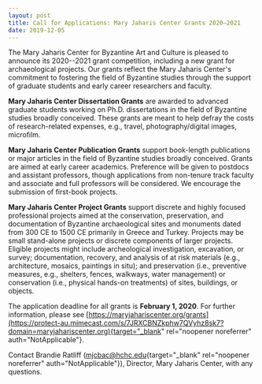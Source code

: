 ```yaml
---
layout: post
title: Call for Applications: Mary Jaharis Center Grants 2020–2021
date: 2019-12-05
---
```


The Mary Jaharis Center for Byzantine Art and Culture is pleased to
announce its 2020--2021 grant competition, including a new grant for
archaeological projects. Our grants reflect the Mary Jaharis Center's
commitment to fostering the field of Byzantine studies through the
support of graduate students and early career researchers and
faculty.

**Mary Jaharis Center Dissertation Grants** are
awarded to advanced graduate students working on Ph.D. dissertations in
the field of Byzantine studies broadly conceived. These grants are meant
to help defray the costs of research-related expenses, e.g., travel,
photography/digital images, microfilm.

**Mary Jaharis Center
Publication Grants** support book-length publications or major articles
in the field of Byzantine studies broadly conceived. Grants are aimed at
early career academics. Preference will be given to postdocs and
assistant professors, though applications from non-tenure track faculty
and associate and full professors will be considered. We encourage the
submission of first-book projects.

**Mary Jaharis Center
Project Grants** support discrete and highly focused professional
projects aimed at the conservation, preservation, and documentation of
Byzantine archaeological sites and monuments dated from 300 CE to 1500
CE primarily in Greece and Turkey. Projects may be small stand-alone
projects or discrete components of larger projects. Eligible projects
might include archeological investigation, excavation, or survey;
documentation, recovery, and analysis of at risk materials (e.g.,
architecture, mosaics, paintings in situ); and preservation (i.e.,
preventive measures, e.g., shelters, fences, walkways, water management)
or conservation (i.e., physical hands-on treatments) of sites,
buildings, or objects.

The application deadline for all
grants is **February 1, 2020**. For further information, please see
[https://maryjahariscenter.org/grants](https://protect-au.mimecast.com/s/7JRXCBNZkphw7QVyhz8sk7?domain=maryjahariscenter.org){target="_blank"
rel="noopener noreferrer" auth="NotApplicable"}.

Contact
Brandie Ratliff
([mjcbac@hchc.edu](mailto:mjcbac@hchc.edu){target="_blank"
rel="noopener noreferrer" auth="NotApplicable"}), Director, Mary Jaharis
Center, with any questions.
